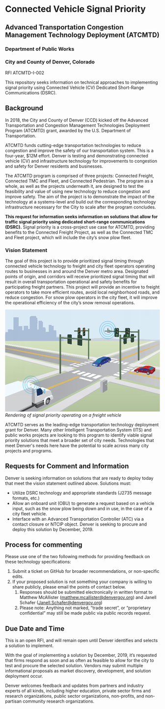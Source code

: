 # Connected Vehicle Signal Priority
## Advanced Transportation Congestion Management Technology Deployment (ATCMTD)
### Department of Public Works
### City and County of Denver, Colorado

RFI ATCMTD-I-002

This repository seeks information on technical approaches to implementing signal priority using Connected Vehicle (CV) Dedicated Short-Range Communications (DSRC). 

## Background
In 2018, the City and County of Denver (CCD) kicked off the Advanced Transportation and Congestion Management Technologies Deployment Program (ATCMTD) grant, awarded by the U.S. Department of Transportation.

ATCMTD funds cutting-edge transportation technologies to reduce congestion and improve the safety of our transportation system. This is a four-year, $12M effort. Denver is testing and demonstrating connected vehicle (CV) and infrastructure technology for improvements to congestion and safety for Denver residents and businesses.

The ATCMTD program is comprised of three projects: Connected Freight, Connected TMC and Fleet, and Connected Pedestrian. The program as a whole, as well as the projects underneath it, are designed to test the feasibility and value of using new technology to reduce congestion and improve safety. The aim of the project is to demonstrate the impact of the technology at a systems-level and build out the corresponding technology infrastructure necessary for the City to scale after the program concludes.

**This request for information seeks information on solutions that allow for traffic signal priority using dedicated short-range communications (DSRC).** Signal priority is a cross-project use case for ATCMTD, providing benefits to the Connected Freight Project, as well as the Connected TMC and Fleet project, which will include the city’s snow plow fleet.

### Vision Statement

The goal of this project is to provide prioritized signal timing through connected vehicle technology to freight and city fleet operators operating routes to businesses in and around the Denver metro area. Designated points of origin, and corridors will receive prioritized signal timing that will result in overall transportation operational and safety benefits for participating freight partners. This project will provide an incentive to freight operators to take more efficient routes, avoid local neighborhood roads, and reduce congestion. For snow plow operators in the city fleet, it will improve the operational efficiency of the city’s snow removal operations.

![Rendering of signal priority operating on a freight vehicle](/images/SignalPriority.png)
_Rendering of signal priority operating on a freight vehicle_

ATCMTD serves as the leading-edge transportation technology deployment grant for Denver. Many other Intelligent Transportation System (ITS) and public works projects are looking to this program to identify viable signal priority solutions that meet a broader set of city needs. Technologies that meet Denver's needs here have the potential to scale across many city projects and programs.

## Requests for Comment and Information
Denver is seeking information on solutions that are ready to deploy today that meet the vision statement outlined above.
Solutions must:
* Utilize DSRC technology and appropriate standards (J2735 message formats, etc.)
* Allow an onboard unit (OBU) to generate a request based on a vehicle input, such as the snow plow being down and in use, in the case of a city fleet vehicle.
* Interface with an Advanced Transportation Controller (ATC) via a contact closure or NTCIP object. 
Denver is seeking to procure and deploy this solution by December, 2019. 

## Process for commenting
Please use one of the two following methods for providing feedback on these technology specifications:
1. Submit a ticket on GitHub for broader recommendations, or non-specific edits.
1. If your proposed solution is not something your company is willing to share publicly, please email the points of contact below.
    1. Responses should be submitted electronically in written format to Matthew McAllister (matthew.mcallister@denvergov.org) and Janell Schafer (Janell.Schafer@denvergov.org) 
    1. Please note: Anything not marked, “trade secret”, or “proprietary confidential” may still be made public via public records request.

## Due Date and Time
This is an open RFI, and will remain open until Denver identifies and selects a solution to implement.

With the goal of implementing a solution by December, 2019, it’s requested that firms respond as soon and as often as feasible to allow for the city to test and procure the selected solution. Vendors may submit multiple informational proposals as market discovery, development, and solution deployment occur.

Denver welcomes feedback and updates from partners and industry experts of all kinds, including higher education, private sector firms and research organizations, public sector organizations, non-profits, and non-partisan community research organizations.
